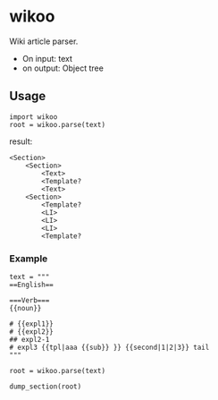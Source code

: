 # wikoo
Wiki article parser. 

* On input: text
* on output: Object tree

## Usage ##
    import wikoo
    root = wikoo.parse(text)
  
result:

    <Section>
        <Section>
            <Text>
            <Template?
            <Text>
        <Section>
            <Template?
            <LI>
            <LI>
            <LI>
            <Template?
  
### Example ###

    text = """
    ==English== 
    
    ===Verb===
    {{noun}}
    
    # {{expl1}}
    # {{expl2}}
    ## expl2-1
    # expl3 {{tpl|aaa {{sub}} }} {{second|1|2|3}} tail
    """
    
    root = wikoo.parse(text)
    
    dump_section(root)
    
